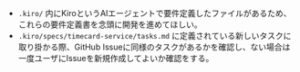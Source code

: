 - `.kiro/` 内にKiroというAIエージェントで要件定義したファイルがあるため、これらの要件定義書を念頭に開発を進めてほしい。
- `.kiro/specs/timecard-service/tasks.md` に定義されている新しいタスクに取り掛かる際、GitHub Issueに同様のタスクがあるかを確認し、ない場合は一度ユーザにIssueを新規作成してよいか確認をする。
